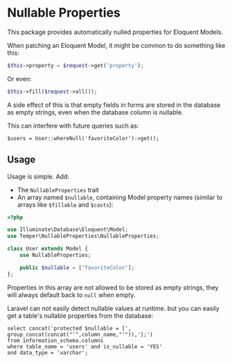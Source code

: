 # Nullable Properties

This package provides automatically nulled properties for Eloquent Models.

When patching an Eloquent Model, it might be common to do something like this:

```php
$this->property = $request->get('property');
```

Or even:

```php
$this->fill($request->all());
```

A side effect of this is that empty fields in forms are stored in the database as empty strings, even when the database column is nullable.

This can interfere with future queries such as:

```
$users = User::whereNull('favoriteColor')->get();
```

## Usage

Usage is simple. Add:
 
 * The `NullableProperties` trait
 * An array named `$nullable`, containing Model property names (similar to arrays like `$fillable` and `$casts`):

```php
<?php

use Illuminate\Database\Eloquent\Model;
use Temper\NullableProperties\NullableProperties;

class User extends Model {
    use NullableProperties;

    public $nullable = ['favoriteColor'];
};
```

Properties in this array are not allowed to be stored as empty strings, they will always default back to `null` when empty.

Laravel can not easily detect nullable values at runtime. but you can easily get a table's nullable properties from the database:

```mysql
select concat('protected $nullable = [', group_concat(concat("'",column_name,"'")),'];')
from information_schema.columns
where table_name = 'users' and is_nullable = 'YES'
and data_type = 'varchar';
```
